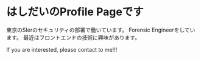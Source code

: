 #	はしだいのProfile Pageです

東京のSIerのセキュリティの部署で働いています。
Forensic Engineerをしています。
最近はフロントエンドの技術に興味があります。

If you are interested, please contact to me!!!

